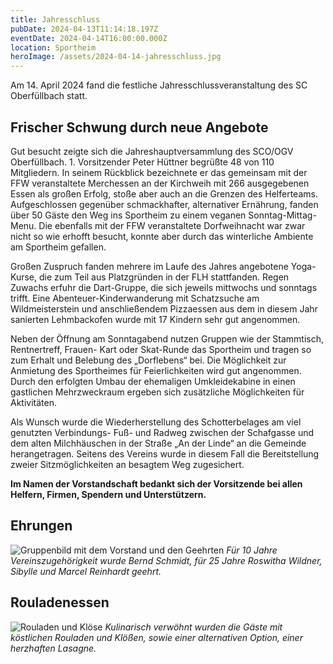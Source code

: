 ```yaml
---
title: Jahresschluss
pubDate: 2024-04-13T11:14:18.197Z
eventDate: 2024-04-14T16:00:00.000Z
location: Sportheim
heroImage: /assets/2024-04-14-jahresschluss.jpg
---
```

Am 14. April 2024 fand die festliche Jahresschlussveranstaltung des SC Oberfüllbach statt. 

## Frischer Schwung durch neue Angebote

Gut besucht zeigte sich die Jahreshauptversammlung des SCO/OGV Oberfüllbach. 1. Vorsitzender Peter Hüttner begrüßte 48 von 110 Mitgliedern. In seinem Rückblick bezeichnete er das gemeinsam
mit der FFW veranstaltete Merchessen an der Kirchweih mit 266 ausgegebenen Essen als großen Erfolg, stoße aber auch an die Grenzen des Helferteams. Aufgeschlossen gegenüber schmackhafter, alternativer Ernährung, fanden über 50 Gäste den Weg ins Sportheim zu einem veganen Sonntag-Mittag-Menu. Die ebenfalls mit der FFW veranstaltete Dorfweihnacht war zwar nicht so wie erhofft besucht, konnte aber durch das winterliche Ambiente am Sportheim gefallen.

Großen Zuspruch fanden mehrere im Laufe des Jahres angebotene Yoga-Kurse, die zum Teil aus Platzgründen in der FLH stattfanden. Regen Zuwachs erfuhr die Dart-Gruppe, die sich jeweils mittwochs und sonntags trifft. Eine Abenteuer-Kinderwanderung mit Schatzsuche am Wildmeisterstein und anschließendem Pizzaessen aus dem in diesem Jahr sanierten Lehmbackofen wurde mit 17 Kindern sehr gut angenommen.

Neben der Öffnung am Sonntagabend nutzen Gruppen wie der Stammtisch, Rentnertreff, Frauen-  Kart oder Skat-Runde das Sportheim und tragen so zum Erhalt und Belebung des „Dorflebens“ bei.
Die Möglichkeit zur Anmietung des Sportheimes für Feierlichkeiten wird gut angenommen. Durch den erfolgten Umbau der ehemaligen Umkleidekabine in einen gastlichen Mehrzweckraum ergeben sich zusätzliche Möglichkeiten für Aktivitäten.

Als Wunsch wurde die Wiederherstellung des Schotterbelages am viel genutzten Verbindungs- Fuß- und Radweg zwischen der Schafgasse und dem alten Milchhäuschen in der Straße „An der Linde“ an die Gemeinde herangetragen. Seitens des Vereins wurde in diesem Fall die Bereitstellung zweier Sitzmöglichkeiten an besagtem Weg zugesichert.

**Im Namen der Vorstandschaft bedankt sich der Vorsitzende bei allen Helfern, Firmen, Spendern und Unterstützern.**

## Ehrungen
![Gruppenbild mit dem Vorstand und den Geehrten](/assets/2024-04-14-Ehrungen.jpg)
*Für 10 Jahre Vereinszugehörigkeit wurde Bernd Schmidt, für 25 Jahre Roswitha Wildner, Sibylle und
Marcel Reinhardt geehrt.*

## Rouladenessen
![Rouladen und Klöse](/assets/2024-04-14-rouladen.jpg)
*Kulinarisch verwöhnt wurden die Gäste mit köstlichen Rouladen und Klößen, sowie einer alternativen Option, einer herzhaften Lasagne.*